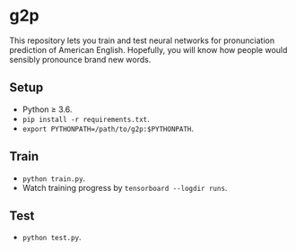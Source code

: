 # g2p
This repository lets you train and test neural networks for pronunciation prediction of American English. Hopefully, you will know how people would sensibly pronounce brand new words.

## Setup
* Python ≥ 3.6.
* ```pip install -r requirements.txt```.
* ```export PYTHONPATH=/path/to/g2p:$PYTHONPATH```.

## Train
* ```python train.py```.
* Watch training progress by ```tensorboard --logdir runs```.

## Test
* ```python test.py```.
